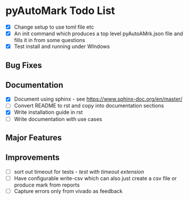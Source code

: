 # pyAutoMark Todo List

* [X] Change setup to use toml file etc
* [X] An init command which produces a top level pyAutoAMrk.json file and fills it in from some questions
* [X] Test install and running under WIndows

## Bug Fixes

## Documentation

* [X] Document using sphinx - see <https://www.sphinx-doc.org/en/master/>
* [ ] Convert README to rst and copy into documentation sections
* [X] Write installation guide in rst
* [ ] Write documentation with use cases

## Major Features

## Improvements

* [ ] sort out timeout for tests - *test with timeout extension*
* [ ] Have configurable write-csv  which can also just create a csv file or produce mark from reports
* [ ] Capture errors only from vivado as feedback
